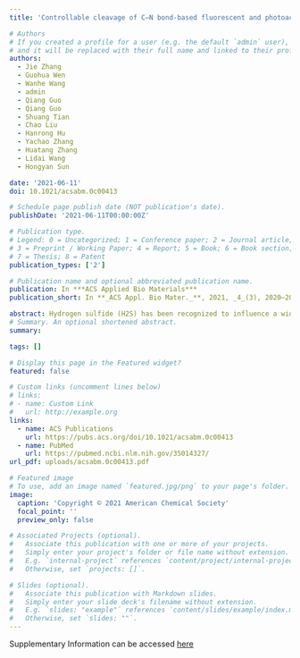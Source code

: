 ```yaml
---
title: 'Controllable cleavage of C–N bond-based fluorescent and photoacoustic dual-modal probes for the detection of H2S in living mice'

# Authors
# If you created a profile for a user (e.g. the default `admin` user), write the username (folder name) here
# and it will be replaced with their full name and linked to their profile.
authors:
  - Jie Zhang
  - Guohua Wen
  - Wanhe Wang
  - admin
  - Qiang Guo
  - Qiang Guo
  - Shuang Tian
  - Chao Liu
  - Hanrong Hu
  - Yachao Zhang
  - Huatang Zhang
  - Lidai Wang
  - Hongyan Sun

date: '2021-06-11'
doi: 10.1021/acsabm.0c00413

# Schedule page publish date (NOT publication's date).
publishDate: '2021-06-11T00:00:00Z'

# Publication type.
# Legend: 0 = Uncategorized; 1 = Conference paper; 2 = Journal article;
# 3 = Preprint / Working Paper; 4 = Report; 5 = Book; 6 = Book section;
# 7 = Thesis; 8 = Patent
publication_types: ['2']

# Publication name and optional abbreviated publication name.
publication: In ***ACS Applied Bio Materials***
publication_short: In **_ACS Appl. Bio Mater._**, 2021, _4_(3), 2020–2025

abstract: Hydrogen sulfide (H2S) has been recognized to influence a wide range of physiological and pathological processes. Its underlying molecular events, however, are still poorly understood. An activatable H2S probe for photoacoustic (PA) imaging is desirable to further explore the role of H2S in vivo. Nevertheless, only a few activatable PA probes for H2S detection have been reported. In particular, examples of dual-modal H2S probes with the combined advantages of fluorescence (high sensitivity and resolution) and PA imaging (deep penetration) are very rare. Herein the controllable cleavage of the C–N bond in nitrobenzoxadiazole (NBD) amine derivatives by H2S is presented for the first time. The cleavage reactivity was found to be accelerated by the introduction of an electron-withdrawing group. Through this strategy, a series of fluorescent and PA dual-modal probes (1–3) were developed for H2S detection. Among them, probe 3 shows a high fluorescence on–off response rate (k2 = 4.04 M–1 s–1) and excellent selectivity for H2S over other biothiols. Moreover, probe 3 can also work as an activatable PA H2S probe because of the significant shift of its absorption peak from 468 to 532 nm in the H2S reaction. Importantly, probe 3 demonstrates its capability for fluorescence and PA imaging of H2S in living cells and mice. These results indicate that the controllable cleavage of the C–N bond can serve as an efficient strategy for designing fluorescent and PA dual-modal H2S probes.
# Summary. An optional shortened abstract.
summary: 

tags: []

# Display this page in the Featured widget?
featured: false

# Custom links (uncomment lines below)
# links:
# - name: Custom Link
#   url: http://example.org 
links:
  - name: ACS Publications
    url: https://pubs.acs.org/doi/10.1021/acsabm.0c00413
  - name: PubMed
    url: https://pubmed.ncbi.nlm.nih.gov/35014327/
url_pdf: uploads/acsabm.0c00413.pdf

# Featured image
# To use, add an image named `featured.jpg/png` to your page's folder.
image:
  caption: 'Copyright © 2021 American Chemical Society'
  focal_point: ''
  preview_only: false

# Associated Projects (optional).
#   Associate this publication with one or more of your projects.
#   Simply enter your project's folder or file name without extension.
#   E.g. `internal-project` references `content/project/internal-project/index.md`.
#   Otherwise, set `projects: []`.

# Slides (optional).
#   Associate this publication with Markdown slides.
#   Simply enter your slide deck's filename without extension.
#   E.g. `slides: "example"` references `content/slides/example/index.md`.
#   Otherwise, set `slides: ""`.
---
```

Supplementary Information can be accessed [here](https://pubs.acs.org/doi/10.1021/acsabm.0c00413)
